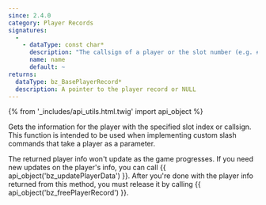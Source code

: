 ```yaml
---
since: 2.4.0
category: Player Records
signatures:
  -
    - dataType: const char*
      description: "The callsign of a player or the slot number (e.g. #2) of the player **with** the pound sign (#)"
      name: name
      default: ~
returns:
  dataType: bz_BasePlayerRecord*
  description: A pointer to the player record or NULL
---
```


{% from '_includes/api_utils.html.twig' import api_object %}

Gets the information for the player with the specified slot index or callsign. This function is intended to be used when implementing custom slash commands that take a player as a parameter.

The returned player info won't update as the game progresses. If you need new updates on the player's info, you can call {{ api_object('bz_updatePlayerData') }}. After you're done with the player info returned from this method, you must release it by calling {{ api_object('bz_freePlayerRecord') }}.
